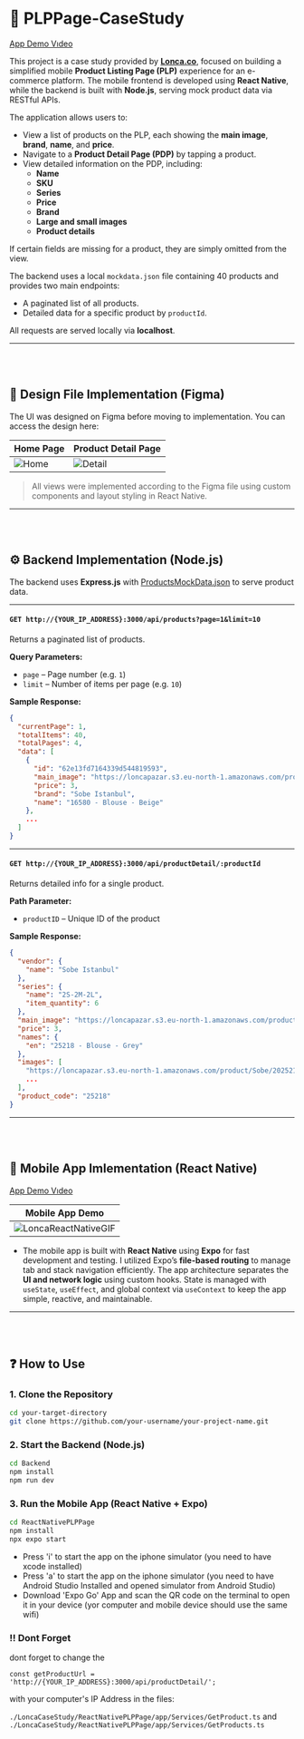 # 🛒 PLPPage-CaseStudy

[App Demo Vıdeo](https://www.dropbox.com/scl/fi/9sneva4jmzcbj76wb98om/LoncaCase.MP4?rlkey=gp84qxqnowvdo3b8h3cv3mnwp&st=q3mbsl1d&raw=1)

This project is a case study provided by **[Lonca.co](https://lonca.co)**, focused on building a simplified mobile **Product Listing Page (PLP)** experience for an e-commerce platform. The mobile frontend is developed using **React Native**, while the backend is built with **Node.js**, serving mock product data via RESTful APIs.

The application allows users to:

- View a list of products on the PLP, each showing the **main image**, **brand**, **name**, and **price**.
- Navigate to a **Product Detail Page (PDP)** by tapping a product.
- View detailed information on the PDP, including:
  - **Name**
  - **SKU**
  - **Series**
  - **Price**
  - **Brand**
  - **Large and small images**
  - **Product details**

If certain fields are missing for a product, they are simply omitted from the view.

The backend uses a local `mockdata.json` file containing 40 products and provides two main endpoints:

- A paginated list of all products.
- Detailed data for a specific product by `productId`.

All requests are served locally via **localhost**.

---
<br>
<br>


## 📐 Design File Implementation (Figma)

The UI was designed on Figma before moving to implementation. You can access the design here:

| Home Page            | Product Detail Page     |
|----------------------|-------------------------|
| ![Home](https://github.com/user-attachments/assets/35182056-1bd9-4d75-a95a-2bd2384671d3) | ![Detail](https://github.com/user-attachments/assets/7f53d20f-e88b-4d21-9a58-073abac853c6) |


> All views were implemented according to the Figma file using custom components and layout styling in React Native.

------
<br>
<br>



## ⚙️ Backend Implementation (Node.js)

The backend uses **Express.js** with [ProductsMockData.json](https://www.dropbox.com/scl/fi/ctyti8fjmn21xyis49xrn/ProductsMockData.json?rlkey=vm55hixlt5r5g0nwcpmdyjh21&st=ytm7ihms&raw=1) to serve product data.

___

#### `GET http://{YOUR_IP_ADDRESS}:3000/api/products?page=1&limit=10`
Returns a paginated list of products.

**Query Parameters:**

- `page` – Page number (e.g. `1`)
- `limit` – Number of items per page (e.g. `10`)

**Sample Response:**
```json
{
  "currentPage": 1,
  "totalItems": 40,
  "totalPages": 4,
  "data": [
    {
      "id": "62e13fd7164339d544819593",
      "main_image": "https://loncapazar.s3.eu-north-1.amazonaws.com/product/Sobe/2016580-1",
      "price": 3,
      "brand": "Sobe Istanbul",
      "name": "16580 - Blouse - Beige"
    },
    ...
  ]
}
```
___

#### `GET http://{YOUR_IP_ADDRESS}:3000/api/productDetail/:productId`
Returns detailed info for a single product.

**Path Parameter:**

- `productID` – Unique ID of the product

**Sample Response:**
```json
{
  "vendor": {
    "name": "Sobe Istanbul"
  },
  "series": {
    "name": "2S-2M-2L",
    "item_quantity": 6
  },
  "main_image": "https://loncapazar.s3.eu-north-1.amazonaws.com/product/Sobe/2025218-1",
  "price": 3,
  "names": {
    "en": "25218 - Blouse - Grey"
  },
  "images": [
    "https://loncapazar.s3.eu-north-1.amazonaws.com/product/Sobe/2025218-1",
    ...
  ],
  "product_code": "25218"
}
```
---
<br>
<br>



## 📱 Mobile App Imlementation (React Native)

[App Demo Vıdeo](https://www.dropbox.com/scl/fi/9sneva4jmzcbj76wb98om/LoncaCase.MP4?rlkey=gp84qxqnowvdo3b8h3cv3mnwp&st=q3mbsl1d&raw=1)

| Mobile App Demo      | 
|----------------------|
| ![LoncaReactNativeGIF](https://github.com/user-attachments/assets/cfefbd2f-5401-4d76-89be-9f40b2570b5e) |

* The mobile app is built with **React Native** using **Expo** for fast development and testing. I utilized Expo’s **file-based routing** to manage tab and stack navigation efficiently. The app architecture separates the **UI and network logic** using custom hooks. State is managed with `useState`, `useEffect`, and global context via `useContext` to keep the app simple, reactive, and maintainable.

---
<br>
<br>

## ❓ How to Use

### 1. Clone the Repository
```bash
cd your-target-directory
git clone https://github.com/your-username/your-project-name.git
```

### 2. Start the Backend (Node.js)
```bash
cd Backend
npm install
npm run dev
```

### 3. Run the Mobile App (React Native + Expo)
```bash
cd ReactNativePLPPage
npm install
npx expo start
```
* Press 'i' to start the app on the iphone simulator (you need to have xcode installed)
* Press 'a' to start the app on the iphone simulator (you need to have Android Studio Installed and opened simulator from Android Studio)
* Download 'Expo Go' App and scan the QR code on the terminal to open it in your device (yor computer and mobile device should use the same wifi)

### !! Dont Forget

dont forget to change the

`const getProductUrl = 'http://{YOUR_IP_ADDRESS}:3000/api/productDetail/';`

with your computer's IP Address in the files:

`./LoncaCaseStudy/ReactNativePLPPage/app/Services/GetProduct.ts` and `./LoncaCaseStudy/ReactNativePLPPage/app/Services/GetProducts.ts`




















